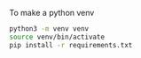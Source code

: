 To make a python venv

```bash
python3 -m venv venv
source venv/bin/activate
pip install -r requirements.txt
```

